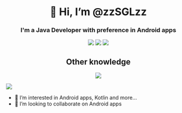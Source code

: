 <div id="header" align="center">
  <h1 align="center">👋 Hi, I’m @zzSGLzz</h1>
  <h3 align="center"> I'm a Java Developer with preference in Android apps</h3>
</div>


<div id="mainbadges" align="center">
  <img src="https://img.shields.io/badge/Java-ED8B00?style=for-the-badge&logo=openjdk&logoColor=white" >
  <img src="https://img.shields.io/badge/Android-3DDC84?style=for-the-badge&logo=android&logoColor=white">
  <img src="https://img.shields.io/badge/Google_Play-414141?style=for-the-badge&logo=google-play&logoColor=white" >
  
</div>
<div id="secondknowledge" align="center">
   <h2 align="center">Other knowledge</h2>
 
  <img src="https://img.shields.io/badge/MySQL-00000F?style=for-the-badge&logo=mysql&logoColor=white" >
</div>

![](https://leetcard.jacoblin.cool/zzSGLzz?border=0&radius=20&ext=activity)


- 👀 I’m interested in Android apps, Kotlin and more...
- 💞️ I’m looking to collaborate on Android apps


<!---
zzSGLzz/zzSGLzz is a ✨ special ✨ repository because its `README.md` (this file) appears on your GitHub profile.
You can click the Preview link to take a look at your changes.
--->
